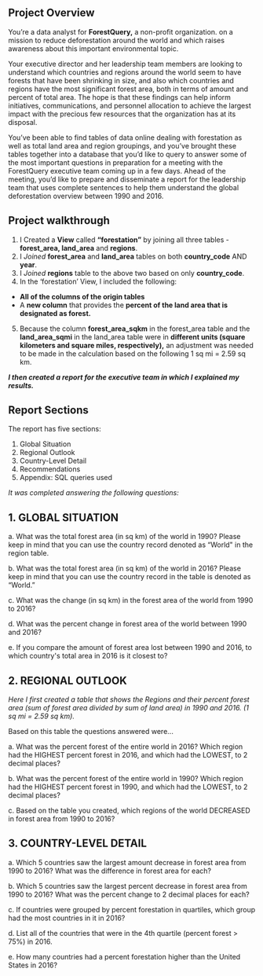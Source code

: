 ## Project Overview

You’re a data analyst for **ForestQuery,** a non-profit organization. on a mission to reduce deforestation around the world and which raises awareness about this important environmental topic.

Your executive director and her leadership team members are looking to understand which countries and regions around the world seem to have forests that have been shrinking in size, and also which countries and regions have the most significant forest area, both in terms of amount and percent of total area. The hope is that these findings can help inform initiatives, communications, and personnel allocation to achieve the largest impact with the precious few resources that the organization has at its disposal.

You’ve been able to find tables of data online dealing with forestation as well as total land area and region groupings, and you’ve brought these tables together into a database that you’d like to query to answer some of the most important questions in preparation for a meeting with the ForestQuery executive team coming up in a few days. Ahead of the meeting, you’d like to prepare and disseminate a report for the leadership team that uses complete sentences to help them understand the global deforestation overview between 1990 and 2016.

## Project walkthrough ##

  1. I Created a **View** called **“forestation”** by joining all three tables - **forest_area, land_area** and **regions**.
  2. I *Joined* **forest_area** and **land_area** tables on both **country_code** AND **year**.
  3. I *Joined* **regions** table to the above two based on only **country_code**.
  4. In the ‘forestation’ View, I included the following:
   *  **All of the columns of the origin tables**
   *  A **new column** that provides the **percent of the land area that is designated as forest.**
  5. Because the column **forest_area_sqkm** in the forest_area table and the **land_area_sqmi** in the land_area table were in **different units (square kilometers   and square miles, respectively),** an adjustment was needed to be made in the calculation based on the following 1 sq mi = 2.59 sq km.


***I then created a report for the executive team in which I explained my results.***

## Report Sections ##

The report has five sections:

  1. Global Situation
  2. Regional Outlook
  3. Country-Level Detail
  4. Recommendations
  5. Appendix: SQL queries used

*It was completed answering the following questions:*

## 1. GLOBAL SITUATION ##

a. What was the total forest area (in sq km) of the world in 1990? Please keep in mind that you can use the country record denoted as “World" in the region table.

b. What was the total forest area (in sq km) of the world in 2016? Please keep in mind that you can use the country record in the table is denoted as “World.”

c. What was the change (in sq km) in the forest area of the world from 1990 to 2016?

d. What was the percent change in forest area of the world between 1990 and 2016?

e. If you compare the amount of forest area lost between 1990 and 2016, to which country's total area in 2016 is it closest to?

## 2. REGIONAL OUTLOOK ##

*Here I first created a table that shows the Regions and their percent forest area (sum of forest area divided by sum of land area) in 1990 and 2016. (1 sq mi = 2.59 sq km).*

Based on this table the questions answered were...

a. What was the percent forest of the entire world in 2016? Which region had the HIGHEST percent forest in 2016, and which had the LOWEST, to 2 decimal places?

b. What was the percent forest of the entire world in 1990? Which region had the HIGHEST percent forest in 1990, and which had the LOWEST, to 2 decimal places?

c. Based on the table you created, which regions of the world DECREASED in forest area from 1990 to 2016?

## 3. COUNTRY-LEVEL DETAIL ##

a. Which 5 countries saw the largest amount decrease in forest area from 1990 to 2016? What was the difference in forest area for each?

b. Which 5 countries saw the largest percent decrease in forest area from 1990 to 2016? What was the percent change to 2 decimal places for each?

c. If countries were grouped by percent forestation in quartiles, which group had the most countries in it in 2016?

d. List all of the countries that were in the 4th quartile (percent forest > 75%) in 2016.

e. How many countries had a percent forestation higher than the United States in 2016?
